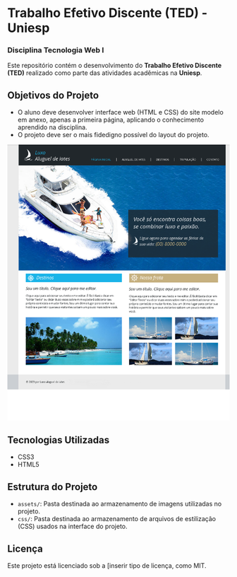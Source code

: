 # Trabalho Efetivo Discente (TED) - Uniesp 
### Disciplina Tecnologia Web I

Este repositório contém o desenvolvimento do **Trabalho Efetivo Discente (TED)** realizado como parte das atividades acadêmicas na **Uniesp**.

## Objetivos do Projeto
- O aluno deve desenvolver interface web (HTML e CSS) do site modelo em anexo, apenas a primeira página, aplicando o conhecimento aprendido na disciplina.
- O projeto deve ser o mais fidedigno possível do layout do projeto.

![layout do projeto](https://github.com/luansantosco/TecnologiaWebUniesp/blob/main/Projeto.png)


## Tecnologias Utilizadas
- CSS3
- HTML5

## Estrutura do Projeto
- `assets/`: Pasta destinada ao armazenamento de imagens utilizadas no projeto.
- `css/`: Pasta destinada ao armazenamento de arquivos de estilização (CSS) usados na interface do projeto.


## Licença
Este projeto está licenciado sob a [inserir tipo de licença, como MIT.
